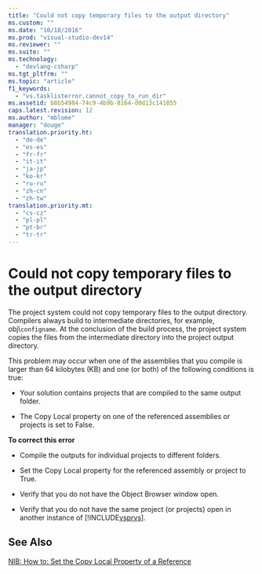 ```yaml
---
title: "Could not copy temporary files to the output directory"
ms.custom: ""
ms.date: "10/18/2016"
ms.prod: "visual-studio-dev14"
ms.reviewer: ""
ms.suite: ""
ms.technology: 
  - "devlang-csharp"
ms.tgt_pltfrm: ""
ms.topic: "article"
f1_keywords: 
  - "vs.tasklisterror.cannot_copy_to_run_dir"
ms.assetid: b8b54984-74c9-4b9b-8164-d0d13c141055
caps.latest.revision: 12
ms.author: "mblome"
manager: "douge"
translation.priority.ht: 
  - "de-de"
  - "es-es"
  - "fr-fr"
  - "it-it"
  - "ja-jp"
  - "ko-kr"
  - "ru-ru"
  - "zh-cn"
  - "zh-tw"
translation.priority.mt: 
  - "cs-cz"
  - "pl-pl"
  - "pt-br"
  - "tr-tr"
---
```

# Could not copy temporary files to the output directory
The project system could not copy temporary files to the output directory. Compilers always build to intermediate directories, for example, obj\\`configname`. At the conclusion of the build process, the project system copies the files from the intermediate directory into the project output directory.  
  
 This problem may occur when one of the assemblies that you compile is larger than 64 kilobytes (KB) and one (or both) of the following conditions is true:  
  
-   Your solution contains projects that are compiled to the same output folder.  
  
-   The Copy Local property on one of the referenced assemblies or projects is set to False.  
  
 **To correct this error**  
  
-   Compile the outputs for individual projects to different folders.  
  
-   Set the Copy Local property for the referenced assembly or project to True.  
  
-   Verify that you do not have the Object Browser window open.  
  
-   Verify that you do not have the same project (or projects) open in another instance of [!INCLUDE[vsprvs](../codequality/includes/vsprvs_md.md)].  
  
## See Also  
 [NIB: How to: Set the Copy Local Property of a Reference](http://msdn.microsoft.com/en-us/dfe2ba13-f27f-4356-a481-ea67d5acacbd)
